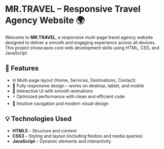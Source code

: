 # MR.TRAVEL – Responsive Travel Agency Website 🌍

Welcome to **MR.TRAVEL**, a responsive multi-page travel agency website designed to deliver a smooth and engaging experience across all devices. This project showcases core web development skills using HTML, CSS, and JavaScript.

## 🔧 Features

- 🌐 Multi-page layout (Home, Services, Destinations, Contact)
- 📱 Fully responsive design – works on desktop, tablet, and mobile
- 🎨 Interactive UI with smooth animations
- ⚡ Optimized performance with clean and efficient code
- 📌 Intuitive navigation and modern visual design

## 💡 Technologies Used

- **HTML5** – Structure and content
- **CSS3** – Styling and layout (including flexbox and media queries)
- **JavaScript** – Dynamic elements and interactivity

